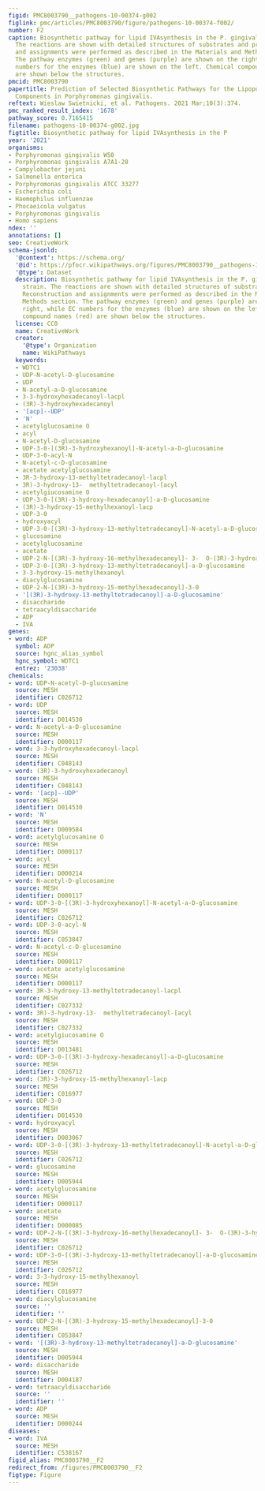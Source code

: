 ```yaml
---
figid: PMC8003790__pathogens-10-00374-g002
figlink: pmc/articles/PMC8003790/figure/pathogens-10-00374-f002/
number: F2
caption: Biosynthetic pathway for lipid IVAsynthesis in the P. gingivalis W50 strain.
  The reactions are shown with detailed structures of substrates and products. Reconstruction
  and assignments were performed as described in the Materials and Methods section.
  The pathway enzymes (green) and genes (purple) are shown on the right, while EC
  numbers for the enzymes (blue) are shown on the left. Chemical compound names (red)
  are shown below the structures.
pmcid: PMC8003790
papertitle: Prediction of Selected Biosynthetic Pathways for the Lipopolysaccharide
  Components in Porphyromonas gingivalis.
reftext: Wieslaw Swietnicki, et al. Pathogens. 2021 Mar;10(3):374.
pmc_ranked_result_index: '1678'
pathway_score: 0.7165415
filename: pathogens-10-00374-g002.jpg
figtitle: Biosynthetic pathway for lipid IVAsynthesis in the P
year: '2021'
organisms:
- Porphyromonas gingivalis W50
- Porphyromonas gingivalis A7A1-28
- Campylobacter jejuni
- Salmonella enterica
- Porphyromonas gingivalis ATCC 33277
- Escherichia coli
- Haemophilus influenzae
- Phocaeicola vulgatus
- Porphyromonas gingivalis
- Homo sapiens
ndex: ''
annotations: []
seo: CreativeWork
schema-jsonld:
  '@context': https://schema.org/
  '@id': https://pfocr.wikipathways.org/figures/PMC8003790__pathogens-10-00374-g002.html
  '@type': Dataset
  description: Biosynthetic pathway for lipid IVAsynthesis in the P. gingivalis W50
    strain. The reactions are shown with detailed structures of substrates and products.
    Reconstruction and assignments were performed as described in the Materials and
    Methods section. The pathway enzymes (green) and genes (purple) are shown on the
    right, while EC numbers for the enzymes (blue) are shown on the left. Chemical
    compound names (red) are shown below the structures.
  license: CC0
  name: CreativeWork
  creator:
    '@type': Organization
    name: WikiPathways
  keywords:
  - WDTC1
  - UDP-N-acetyl-D-glucosamine
  - UDP
  - N-acetyl-a-D-glucosamine
  - 3-3-hydroxyhexadecanoyl-lacpl
  - (3R)-3-hydroxyhexadecanoyl
  - '[acp]--UDP'
  - 'N'
  - acetylglucosamine O
  - acyl
  - N-acetyl-D-glucosamine
  - UDP-3-0-[(3R)-3-hydroxyhexanoyl]-N-acetyl-a-D-glucosamine
  - UDP-3-0-acyl-N
  - N-acetyl-c-D-glucosamine
  - acetate acetylglucosamine
  - 3R-3-hydroxy-13-methyltetradecanoyl-lacpl
  - 3R)-3-hydroxy-13-  methyltetradecanoyl-[acyl
  - acetylgiucosamine O
  - UDP-3-0-[(3R)-3-hydroxy-hexadecanoyl]-a-D-glucosamine
  - (3R)-3-hydroxy-15-methylhexanoyl-lacp
  - UDP-3-0
  - hydroxyacyl
  - UDP-3-0-[(3R)-3-hydroxy-13-methyltetradecanoyl]-N-acetyl-a-D-glucosamine
  - glucosamine
  - acetylglucosamine
  - acetate
  - UDP-2-N-[(3R)-3-hydroxy-16-methylhexadecanoyl]- 3-  O-(3R)-3-hydroxyhexadecanoyl]-a-D-glucosamine
  - UDP-3-0-[(3R)-3-hydroxy-13-methyltetradecanoyl]-a-D-glucosamine
  - 3-3-hydroxy-15-methylhexanoyl
  - diacylglucosamine
  - UDP-2-N-[(3R)-3-hydroxy-15-methylhexadecanoyl]-3-0
  - '[(3R)-3-hydroxy-13-methyltetradecanoyl]-a-D-glucosamine'
  - disaccharide
  - tetraacyldisaccharide
  - ADP
  - IVA
genes:
- word: ADP
  symbol: ADP
  source: hgnc_alias_symbol
  hgnc_symbol: WDTC1
  entrez: '23038'
chemicals:
- word: UDP-N-acetyl-D-glucosamine
  source: MESH
  identifier: C026712
- word: UDP
  source: MESH
  identifier: D014530
- word: N-acetyl-a-D-glucosamine
  source: MESH
  identifier: D000117
- word: 3-3-hydroxyhexadecanoyl-lacpl
  source: MESH
  identifier: C048143
- word: (3R)-3-hydroxyhexadecanoyl
  source: MESH
  identifier: C048143
- word: '[acp]--UDP'
  source: MESH
  identifier: D014530
- word: 'N'
  source: MESH
  identifier: D009584
- word: acetylglucosamine O
  source: MESH
  identifier: D000117
- word: acyl
  source: MESH
  identifier: D000214
- word: N-acetyl-D-glucosamine
  source: MESH
  identifier: D000117
- word: UDP-3-0-[(3R)-3-hydroxyhexanoyl]-N-acetyl-a-D-glucosamine
  source: MESH
  identifier: C026712
- word: UDP-3-0-acyl-N
  source: MESH
  identifier: C053847
- word: N-acetyl-c-D-glucosamine
  source: MESH
  identifier: D000117
- word: acetate acetylglucosamine
  source: MESH
  identifier: D000117
- word: 3R-3-hydroxy-13-methyltetradecanoyl-lacpl
  source: MESH
  identifier: C027332
- word: 3R)-3-hydroxy-13-  methyltetradecanoyl-[acyl
  source: MESH
  identifier: C027332
- word: acetylgiucosamine O
  source: MESH
  identifier: D013481
- word: UDP-3-0-[(3R)-3-hydroxy-hexadecanoyl]-a-D-glucosamine
  source: MESH
  identifier: C026712
- word: (3R)-3-hydroxy-15-methylhexanoyl-lacp
  source: MESH
  identifier: C016977
- word: UDP-3-0
  source: MESH
  identifier: D014530
- word: hydroxyacyl
  source: MESH
  identifier: D003067
- word: UDP-3-0-[(3R)-3-hydroxy-13-methyltetradecanoyl]-N-acetyl-a-D-glucosamine
  source: MESH
  identifier: C026712
- word: glucosamine
  source: MESH
  identifier: D005944
- word: acetylglucosamine
  source: MESH
  identifier: D000117
- word: acetate
  source: MESH
  identifier: D000085
- word: UDP-2-N-[(3R)-3-hydroxy-16-methylhexadecanoyl]- 3-  O-(3R)-3-hydroxyhexadecanoyl]-a-D-glucosamine
  source: MESH
  identifier: C026712
- word: UDP-3-0-[(3R)-3-hydroxy-13-methyltetradecanoyl]-a-D-glucosamine
  source: MESH
  identifier: C026712
- word: 3-3-hydroxy-15-methylhexanoyl
  source: MESH
  identifier: C016977
- word: diacylglucosamine
  source: ''
  identifier: ''
- word: UDP-2-N-[(3R)-3-hydroxy-15-methylhexadecanoyl]-3-0
  source: MESH
  identifier: C053847
- word: '[(3R)-3-hydroxy-13-methyltetradecanoyl]-a-D-glucosamine'
  source: MESH
  identifier: D005944
- word: disaccharide
  source: MESH
  identifier: D004187
- word: tetraacyldisaccharide
  source: ''
  identifier: ''
- word: ADP
  source: MESH
  identifier: D000244
diseases:
- word: IVA
  source: MESH
  identifier: C538167
figid_alias: PMC8003790__F2
redirect_from: /figures/PMC8003790__F2
figtype: Figure
---
```

